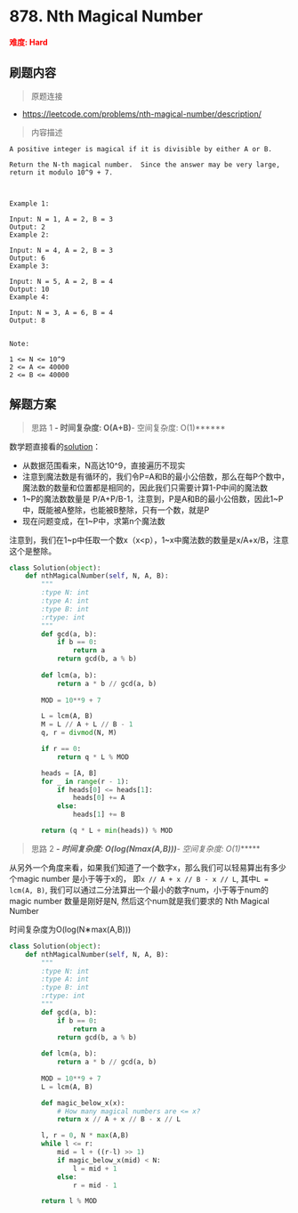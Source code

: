 # 878. Nth Magical Number

**<font color=red>难度: Hard</font>**

## 刷题内容

> 原题连接

* https://leetcode.com/problems/nth-magical-number/description/

> 内容描述

```
A positive integer is magical if it is divisible by either A or B.

Return the N-th magical number.  Since the answer may be very large, return it modulo 10^9 + 7.

 

Example 1:

Input: N = 1, A = 2, B = 3
Output: 2
Example 2:

Input: N = 4, A = 2, B = 3
Output: 6
Example 3:

Input: N = 5, A = 2, B = 4
Output: 10
Example 4:

Input: N = 3, A = 6, B = 4
Output: 8
 

Note:

1 <= N <= 10^9
2 <= A <= 40000
2 <= B <= 40000
```

## 解题方案

> 思路 1
******- 时间复杂度: O(A+B)******- 空间复杂度: O(1)******

数学题直接看的[solution](https://leetcode.com/problems/nth-magical-number/solution/)：

* 从数据范围看来，N高达10^9，直接遍历不现实
* 注意到魔法数是有循环的，我们令P=A和B的最小公倍数，那么在每P个数中，魔法数的数量和位置都是相同的，因此我们只需要计算1-P中间的魔法数
* 1~P的魔法数数量是 P/A+P/B-1，注意到，P是A和B的最小公倍数，因此1~P中，既能被A整除，也能被B整除，只有一个数，就是P
* 现在问题变成，在1~P中，求第n个魔法数

注意到，我们在1~p中任取一个数x（x<p），1~x中魔法数的数量是x/A+x/B，注意这个是整除。

```python
class Solution(object):
    def nthMagicalNumber(self, N, A, B):
        """
        :type N: int
        :type A: int
        :type B: int
        :rtype: int
        """
        def gcd(a, b):
            if b == 0:
                return a
            return gcd(b, a % b)
        
        def lcm(a, b):
            return a * b // gcd(a, b)
        
        MOD = 10**9 + 7

        L = lcm(A, B)
        M = L // A + L // B - 1
        q, r = divmod(N, M)

        if r == 0:
            return q * L % MOD

        heads = [A, B]
        for _ in range(r - 1):
            if heads[0] <= heads[1]:
                heads[0] += A
            else:
                heads[1] += B

        return (q * L + min(heads)) % MOD
```


> 思路 2
******- 时间复杂度: O(log(N*max(A,B)))******- 空间复杂度: O(1)******


从另外一个角度来看，如果我们知道了一个数字x，那么我们可以轻易算出有多少个magic number 是小于等于x的，
即```x // A + x // B - x // L```, 其中```L = lcm(A, B)```, 我们可以通过二分法算出一个最小的数字num，小于等于num的magic number 数量是刚好是N,
然后这个num就是我们要求的 Nth Magical Number

时间复杂度为O(log(N∗max(A,B)))

```python
class Solution(object):
    def nthMagicalNumber(self, N, A, B):
        """
        :type N: int
        :type A: int
        :type B: int
        :rtype: int
        """
        def gcd(a, b):
            if b == 0:
                return a
            return gcd(b, a % b)
        
        def lcm(a, b):
            return a * b // gcd(a, b)
        
        MOD = 10**9 + 7
        L = lcm(A, B)

        def magic_below_x(x):
            # How many magical numbers are <= x?
            return x // A + x // B - x // L

        l, r = 0, N * max(A,B)
        while l <= r:
            mid = l + ((r-l) >> 1)
            if magic_below_x(mid) < N:
                l = mid + 1
            else:
                r = mid - 1

        return l % MOD
```

